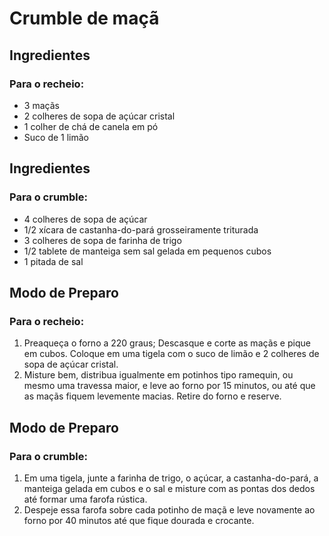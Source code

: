 # Crumble de maçã

## Ingredientes
### Para o recheio:
 - 3 maçãs
 - 2 colheres de sopa de açúcar cristal
 - 1 colher de chá de canela em pó
 - Suco de 1 limão

## Ingredientes
### Para o crumble:
 - 4 colheres de sopa de açúcar
 - 1/2 xícara de castanha-do-pará grosseiramente triturada
 - 3 colheres de sopa de farinha de trigo
 - 1/2 tablete de manteiga sem sal gelada em pequenos cubos
 - 1 pitada de sal
 
## Modo de Preparo
### Para o recheio:
1. Preaqueça o forno a 220 graus; Descasque e corte as maçãs e pique em cubos. Coloque em uma tigela com o suco de limão e 2 colheres de sopa de açúcar cristal.
2. Misture bem, distribua igualmente em potinhos tipo ramequin, ou mesmo uma travessa maior, e leve ao forno por 15 minutos, ou até que as maçãs fiquem levemente macias. Retire do forno e reserve.

## Modo de Preparo
### Para o crumble:
1. Em uma tigela, junte a farinha de trigo, o açúcar, a castanha-do-pará, a manteiga gelada em cubos e o sal e misture com as pontas dos dedos até formar uma farofa rústica.
2. Despeje essa farofa sobre cada potinho de maçã e leve novamente ao forno por 40 minutos até que fique dourada e crocante.